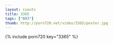 ```yaml
--- 
layout: sieutv
title: 3365
tags: ["003"]
thumb: http://porn720.net/video/3365/poster.jpg
---
```

{% include porn720 key="3365" %} 
